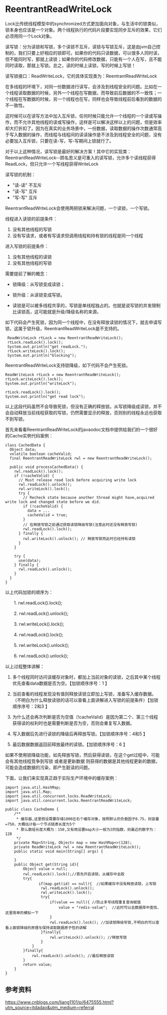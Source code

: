 # ReentrantReadWriteLock

Lock比传统线程模型中的synchronized方式更加面向对象，与生活中的锁类似，锁本身也应该是一个对象。两个线程执行的代码片段要实现同步互斥的效果，它们必须用同一个Lock对象。

读写锁：分为读锁和写锁，多个读锁不互斥，读锁与写锁互斥，这是由jvm自己控制的，我们只要上好相应的锁即可。如果你的代码只读数据，可以很多人同时读，但不能同时写，那就上读锁；如果你的代码修改数据，只能有一个人在写，且不能同时读取，那就上写锁。总之，读的时候上读锁，写的时候上写锁！

读写锁接口：ReadWriteLock，它的具体实现类为：ReentrantReadWriteLock

在多线程的环境下，对同一份数据进行读写，会涉及到线程安全的问题。比如在一个线程读取数据的时候，另外一个线程在写数据，而导致前后数据的不一致性；一个线程在写数据的时候，另一个线程也在写，同样也会导致线程前后看到的数据的不一致性。

这时候可以在读写方法中加入互斥锁，任何时候只能允许一个线程的一个读或写操作，而不允许其他线程的读或写操作，这样是可以解决这样以上的问题，但是效率却大打折扣了。因为在真实的业务场景中，一份数据，读取数据的操作次数通常高于写入数据的操作，而线程与线程间的读读操作是不涉及到线程安全的问题，没有必要加入互斥锁，只要在读-写，写-写期间上锁就行了。

对于以上这种情况，读写锁是最好的解决方案！其中它的实现类：ReentrantReadWriteLock--顾名思义是可重入的读写锁，允许多个读线程获得ReadLock，但只允许一个写线程获得WriteLock

读写锁的机制：

- "读-读" 不互斥
- "读-写" 互斥
- "写-写" 互斥

ReentrantReadWriteLock会使用两把锁来解决问题，一个读锁，一个写锁。

线程进入读锁的前提条件：
1. 没有其他线程的写锁
2. 没有写请求，或者有写请求但调用线程和持有锁的线程是同一个线程

进入写锁的前提条件：
1. 没有其他线程的读锁
2. 没有其他线程的写锁
 
需要提前了解的概念：
- 锁降级：从写锁变成读锁；
 
- 锁升级：从读锁变成写锁。

- 读锁是可以被多线程共享的，写锁是单线程独占的。也就是说写锁的并发限制比读锁高，这可能就是升级/降级名称的来源。

如下代码会产生死锁，因为同一个线程中，在没有释放读锁的情况下，就去申请写锁，这属于锁升级，ReentrantReadWriteLock是不支持的。
```
 ReadWriteLock rtLock = new ReentrantReadWriteLock();
 rtLock.readLock().lock();
 System.out.println("get readLock.");
 rtLock.writeLock().lock();
 System.out.println("blocking");
```

ReentrantReadWriteLock支持锁降级，如下代码不会产生死锁。
```
ReadWriteLock rtLock = new ReentrantReadWriteLock();
rtLock.writeLock().lock();
System.out.println("writeLock");

rtLock.readLock().lock();
System.out.println("get read lock");
```
以上这段代码虽然不会导致死锁，但没有正确的释放锁。从写锁降级成读锁，并不会自动释放当前线程获取的写锁，仍然需要显示的释放，否则别的线程永远也获取不到写锁。

首先来看看ReentrantReadWriteLock的javaodoc文档中提供给我们的一个很好的Cache实例代码案例：
```
class CachedData {
  Object data;
  volatile boolean cacheValid;
  final ReentrantReadWriteLock rwl = new ReentrantReadWriteLock();

  public void processCachedData() {
    rwl.readLock().lock();
    if (!cacheValid) {
      // Must release read lock before acquiring write lock
      rwl.readLock().unlock();
      rwl.writeLock().lock();
      try {
        // Recheck state because another thread might have,acquired write lock and changed state before we did.
        if (!cacheValid) {
          data = ...
          cacheValid = true;
        }
        // 在释放写锁之前通过获取读锁降级写锁(注意此时还没有释放写锁)
        rwl.readLock().lock();
      } finally {
        rwl.writeLock().unlock(); // 释放写锁而此时已经持有读锁
      }
    }

    try {
      use(data);
    } finally {
      rwl.readLock().unlock();
    }
  }
}
```
以上代码加锁的顺序为：

　　1. rwl.readLock().lock();

　　2. rwl.readLock().unlock();

　　3. rwl.writeLock().lock();

　　4. rwl.readLock().lock();

　　5. rwl.writeLock().unlock();

　　6. rwl.readLock().unlock();

以上过程整体讲解：

1. 多个线程同时访问该缓存对象时，都加上当前对象的读锁，之后其中某个线程优先查看data数据是否为空。【加锁顺序序号：1 】

2. 当前查看的线程发现没有值则释放读锁立即加上写锁，准备写入缓存数据。（不明白为什么释放读锁的话可以查看上面讲解进入写锁的前提条件）【加锁顺序序号：2和3 】

3. 为什么还会再次判断是否为空值（!cacheValid）是因为第二个、第三个线程获得读的权利时也是需要判断是否为空，否则会重复写入数据。

4. 写入数据后先进行读锁的降级后再释放写锁。【加锁顺序序号：4和5 】

5. 最后数据数据返回前释放最终的读锁。【加锁顺序序号：6 】

如果不使用锁降级功能，如先释放写锁，然后获得读锁，在这个get过程中，可能会有其他线程竞争到写锁 或者是更新数据 则获得的数据是其他线程更新的数据，可能会造成数据的污染，即产生脏读的问题。

下面，让我们来实现真正趋于实际生产环境中的缓存案例：
```
import java.util.HashMap;
import java.util.Map;
import java.util.concurrent.locks.ReadWriteLock;
import java.util.concurrent.locks.ReentrantReadWriteLock;

public class CacheDemo {
    /**
     * 缓存器,这里假设需要存储1000左右个缓存对象，按照默认的负载因子0.75，则容量=750，大概估计每一个节点链表长度为5个
     * 那么数组长度大概为：150,又有雨设置map大小一般为2的指数，则最近的数字为：128
     */
    private Map<String, Object> map = new HashMap<>(128);
    private ReadWriteLock rwl = new ReentrantReadWriteLock();
    public static void main(String[] args) {

    }
    public Object get(String id){
        Object value = null;
        rwl.readLock().lock();//首先开启读锁，从缓存中去取
        try{
               if(map.get(id) == null){  //如果缓存中没有释放读锁，上写锁
                rwl.readLock().unlock();
                rwl.writeLock().lock();
                try{
                    if(value == null){ //防止多写线程重复查询赋值
                        value = "redis-value";  //此时可以去数据库中查找，这里简单的模拟一下
                    }
                    rwl.readLock().lock(); //加读锁降级写锁,不明白的可以查看上面锁降级的原理与保持读取数据原子性的讲解
                }finally{
                    rwl.writeLock().unlock(); //释放写锁
                }
            }
        }finally{
            rwl.readLock().unlock(); //最后释放读锁
        }
        return value;
    }
}
```


## 参考资料
https://www.cnblogs.com/liang1101/p/6475555.html?utm_source=itdadao&utm_medium=referral
